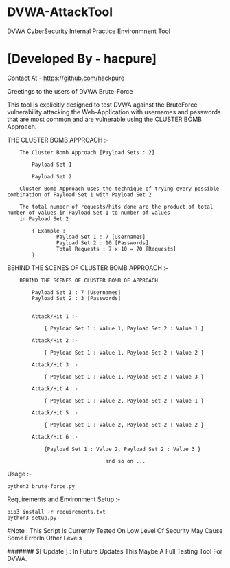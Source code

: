 # DVWA-AttackTool
DVWA CyberSecurity Internal Practice Environmnent Tool
# [Developed By - hacpure]
  Contact At - https://github.com/hackpure


Greetings to the users of DVWA Brute-Force

This tool is explicitly designed to test DVWA against the BruteForce vulnerability attacking the Web-Application
with usernames and passwords that are most common and are vulnerable using the CLUSTER BOMB Approach.

THE CLUSTER BOMB APPROACH :-

		The Cluster Bomb Approach [Payload Sets : 2]
			
			Payload Set 1
			
			Payload Set 2
			
		Cluster Bomb Approach uses the technique of trying every possible combination of Payload Set 1 with Payload Set 2

		The total number of requests/hits done are the product of total number of values in Payload Set 1 to number of values 
		in Payload Set 2
		
			{ Example : 
					Payload Set 1 : 7 [Usernames]
					Payload Set 2 : 10 [Passwords]
					Total Requests : 7 x 10 = 70 [Requests]
			}

BEHIND THE SCENES OF CLUSTER BOMB APPROACH :-

		BEHIND THE SCENES OF CLUSTER BOMB OF APPROACH

			Payload Set 1 : 7 [Usernames]
			Payload Set 2 : 3 [Passwords]
			
			
			Attack/Hit 1 :-
			
				{ Payload Set 1 : Value 1, Payload Set 2 : Value 1 }
			
			Attack/Hit 2 :-
	
				{ Payload Set 1 : Value 1, Payload Set 2 : Value 2 }

			Attack/Hit 3 :-
		
				{ Payload Set 1 : Value 1, Payload Set 2 : Value 3 }

			Attack/Hit 4 :- 
	
				{ Payload Set 1 : Value 2, Payload Set 2 : Value 1 }

			Attack/Hit 5 :-
	
				{ Payload Set 1 : Value 2, Payload Set 2 : Value 2 }

			Attack/Hit 6 :-

				{Payload Set 1 : Value 2, Payload Set 2 : Value 3 }

									and so on ...				


Usage :-

	python3 brute-force.py


Requirements and Environment Setup :-
	
	pip3 install -r requirements.txt
	python3 setup.py


#Note : This Script Is Currently Tested On Low Level Of Security May Cause Some ErrorIn Other Levels

####### $[ Update ] : In Future Updates This Maybe A Full Testing Tool For DVWA.
